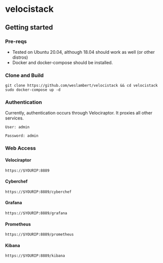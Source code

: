 # velocistack

## Getting started
### Pre-reqs
- Tested on Ubuntu 20.04, although 18.04 should work as well (or other distros)
- Docker and docker-compose should be installed.

### Clone and Build
```
git clone https://github.com/weslambert/velocistack && cd velocistack
sudo docker-compose up -d
```

### Authentication
Currently, authentication occurs through Velociraptor. It proxies all other services.

`User: admin`

`Password: admin`

### Web Access
#### Velociraptor
`https://$YOURIP:8889`

#### Cyberchef
`https://$YOURIP:8889/cyberchef`

#### Grafana
`https://$YOURIP:8889/grafana`

#### Prometheus
`https://$YOURIP:8889/prometheus`

#### Kibana
`https://$YOURIP:8889/kibana`


